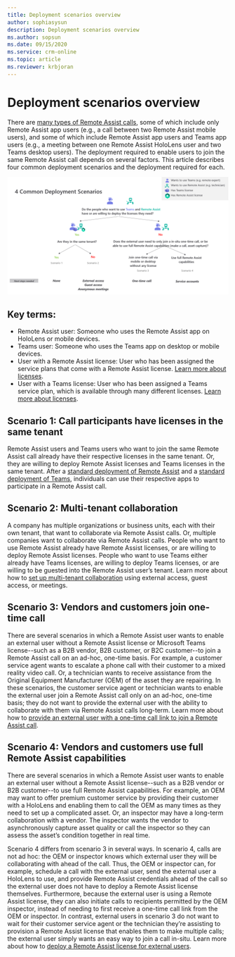 ```yaml
---
title: Deployment scenarios overview 
author: sophiasysun
description: Deployment scenarios overview 
ms.author: sopsun
ms.date: 09/15/2020
ms.service: crm-online
ms.topic: article
ms.reviewer: krbjoran
---
```

# Deployment scenarios overview 

There are [many types of Remote Assist calls](making-calls-on-remote-assist-mobile.md), some of which include only Remote Assist app users (e.g., a call between two Remote Assist mobile users), and some of which include Remote Assist app users and Teams app users (e.g., a meeting between one Remote Assist HoloLens user and two Teams desktop users). The deployment required to enable users to join the same Remote Assist call depends on several factors. This article describes four common deployment scenarios and the deployment required for each.

![Common deployment scenarios](media/common-deployment-scenarios.png "Common deployment scenarios") 

## Key terms: 
-	Remote Assist user: Someone who uses the Remote Assist app on HoloLens or mobile devices.
-	Teams user: Someone who uses the Teams app on desktop or mobile devices.
-	User with a Remote Assist license: User who has been assigned the service plans that come with a Remote Assist license. [Learn more about licenses](https://docs.microsoft.com/dynamics365/mixed-reality/remote-assist/requirements#licensing-requirements-per-role). 
-	User with a Teams license: User who has been assigned a Teams service plan, which is available through many different licenses. [Learn more about licenses](https://docs.microsoft.com/dynamics365/mixed-reality/remote-assist/requirements#licensing-requirements-per-role). 

## Scenario 1: Call participants have licenses in the same tenant
Remote Assist users and Teams users who want to join the same Remote Assist call already have their respective licenses in the same tenant. Or, they are willing to deploy Remote Assist licenses and Teams licenses in the same tenant. 
After a [standard deployment of Remote Assist](deploy-remote-assist.md) and a [standard deployment of Teams](https://docs.microsoft.com/MicrosoftTeams/user-access), individuals can use their respective apps to participate in a Remote Assist call.   

## Scenario 2: Multi-tenant collaboration 
A company has multiple organizations or business units, each with their own tenant, that want to collaborate via Remote Assist calls. Or, multiple companies want to collaborate via Remote Assist calls. People who want to use Remote Assist already have Remote Assist licenses, or are willing to deploy Remote Assist licenses. People who want to use Teams either already have Teams licenses, are willing to deploy Teams licenses, or are willing to be guested into the Remote Assist user’s tenant. 
Learn more about how to [set up multi-tenant collaboration](multi-tenant-deployment.md) using external access, guest access, or meetings.

## Scenario 3: Vendors and customers join one-time call 
There are several scenarios in which a Remote Assist user wants to enable an external user without a Remote Assist license or Microsoft Teams license--such as a B2B vendor, B2B customer, or B2C customer--to join a Remote Assist call on an ad-hoc, one-time basis. For example, a customer service agent wants to escalate a phone call with their customer to a mixed reality video call. Or, a technician wants to receive assistance from the Original Equipment Manufacturer (OEM) of the asset they are repairing. In these scenarios, the customer service agent or technician wants to enable the external user join a Remote Assist call only on an ad-hoc, one-time basis; they do not want to provide the external user with the ability to collaborate with them via Remote Assist calls long-term.
Learn more about how to [provide an external user with a one-time call link to join a Remote Assist call](one-time-call.md).

## Scenario 4: Vendors and customers use full Remote Assist capabilities 
There are several scenarios in which a Remote Assist user wants to enable an external user without a Remote Assist license--such as a B2B vendor or B2B customer--to use full Remote Assist capabilities. For example, an OEM may want to offer premium customer service by providing their customer with a HoloLens and enabling them to call the OEM as many times as they need to set up a complicated asset. Or, an inspector may have a long-term collaboration with a vendor. The inspector wants the vendor to asynchronously capture asset quality or call the inspector so they can assess the asset’s condition together in real time.  

Scenario 4 differs from scenario 3 in several ways. In scenario 4, calls are not ad hoc: the OEM or inspector knows which external user they will be collaborating with ahead of the call. Thus, the OEM or inspector can, for example, schedule a call with the external user, send the external user a HoloLens to use, and provide Remote Assist credentials ahead of the call so the external user does not have to deploy a Remote Assist license themselves. Furthermore, because the external user is using a Remote Assist license, they can also initiate calls to recipients permitted by the OEM inspector, instead of needing to first receive a one-time call link from the OEM or inspector. In contrast, external users in scenario 3 do not want to wait for their customer service agent or the technician they’re assisting to provision a Remote Assist license that enables them to make multiple calls; the external user simply wants an easy way to join a call in-situ.
Learn more about how to [deploy a Remote Assist license for external users](vendor-use-ra.md). 



